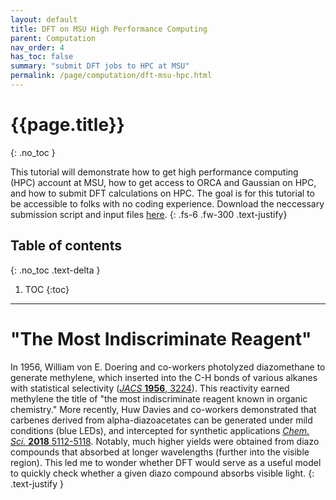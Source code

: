 ```yaml
---
layout: default
title: DFT on MSU High Performance Computing
parent: Computation
nav_order: 4
has_toc: false
summary: "submit DFT jobs to HPC at MSU"
permalink: /page/computation/dft-msu-hpc.html
---
```



# {{page.title}}
{: .no_toc }


This tutorial will demonstrate how to get high performance computing (HPC) account at MSU, how to get access to ORCA and Gaussian on HPC, and how to submit DFT calculations on HPC. The goal is for this tutorial to be accessible to folks with no coding experience. Download the neccessary submission script and input files [here](https://github.com/joegair/gair-group-docs/tree/main/assets/data/20240410_first_hpc_job/download).
{: .fs-6 .fw-300 .text-justify}


## Table of contents
{: .no_toc .text-delta }

1. TOC
{:toc}


-----

# **"The Most Indiscriminate Reagent"**

In 1956, William von E. Doering and co-workers photolyzed diazomethane to generate methylene, which inserted into the C-H bonds of various alkanes with statistical selectivity ([*JACS* **1956**, 3224](https://pubs.acs.org/doi/pdf/10.1021/ja01594a071)). This reactivity earned methylene the title of "the most indiscriminate reagent known in organic chemistry." More recently, Huw Davies and co-workers demonstrated that carbenes derived from alpha-diazoacetates can be generated under mild conditions (blue LEDs), and intercepted for synthetic applications [*Chem. Sci.* **2018** 5112-5118](https://pubs.rsc.org/en/content/articlelanding/2018/sc/c8sc01165f). Notably, much higher yields were obtained from diazo compounds that absorbed at longer wavelengths (further into the visible region). This led me to wonder whether DFT would serve as a useful model to quickly check whether a given diazo compound absorbs visible light.
{: .text-justify }



